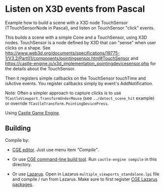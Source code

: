 # Listen on X3D events from Pascal

Example how to build a scene with a X3D node TouchSensor (TTouchSensorNode in Pascal), and listen on TouchSensor "click" events.

This builds a scene with a simple Cone and a TouchSensor, using X3D nodes. TouchSensor is a node defined by X3D that can "sense" when user clicks on a shape. See http://www.web3d.org/documents/specifications/19775-1/V3.2/Part01/components/pointingsensor.html#TouchSensor and https://castle-engine.io/x3d_implementation_pointingdevicesensor.php for the details about the TouchSensor.

Then it registers simple callbacks on the TouchSensor touchTime and isActive events. You register callbacks simply by event's AddNotification.

Note: Often a simpler approach to capture clicks is to use `TCastleViewport.TransformUnderMouse` (see `../detect_scene_hit` example) or override `TCastleTransform.PointingDevicePress`.

Using [Castle Game Engine](https://castle-engine.io/).

## Building

Compile by:

- [CGE editor](https://castle-engine.io/manual_editor.php). Just use menu item _"Compile"_.

- Or use [CGE command-line build tool](https://castle-engine.io/build_tool). Run `castle-engine compile` in this directory.

- Or use [Lazarus](https://www.lazarus-ide.org/). Open in Lazarus `multiple_viewports_standalone.lpi` file and compile / run from Lazarus. Make sure to first register [CGE Lazarus packages](https://castle-engine.io/lazarus).
